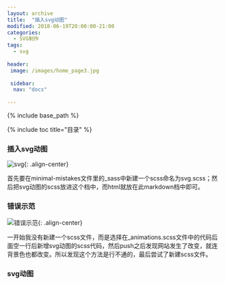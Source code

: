 ```yaml
---
layout: archive
title:  "插入svg动图"
modified: 2018-06-19T20:00:00-21:00
categories: 
  - SVG制作
tags:
  - svg
  
header:
 image: /images/home_page3.jpg
 
 sidebar:
  nav: "docs"
  
---
```


{% include base_path %}

{% include toc title="目录" %}

### 插入svg动图

![svg](https://gitee.com/lishanshan33/minimal-mistakes/raw/master/images/svg.PNG){: .align-center}

首先要在minimal-mistakes文件里的_sass中新建一个scss命名为svg.scss；然后把svg动图的scss放进这个档中，而html就放在此markdown档中即可。

### 错误示范

![错误示范](https://gitee.com/lishanshan33/minimal-mistakes/raw/master/images/错误示范.PNG){: .align-center}

一开始我没有新建一个scss文件，而是选择在_animations.scss文件中的代码后面空一行后新增svg动图的scss代码，然后push之后发现网站发生了改变，就连背景色也都改变。所以发现这个方法是行不通的，最后尝试了新建scss文件。

### svg动图

<svg viewbox="0 0 100 100">
  <path fill="#1EB287">
    <animate 
             attributeName="d" 
             dur="3000ms" 
             repeatCount="indefinite"
             values="M 0,0 
                     C 50,0 50,0 100,0
                     100,50 100,50 100,100
                     50,100 50,100 0,100
                     0,50 0,50 0,0
                     Z;

                     M 25,50 
                     C 37.5,25 37.5,25 50,0 
                     75,50 75,50 100,100
                     50,100 50,100 0,100
                     12.5,75 12.5,75 25,50
                     Z;"/>
  </path>
</svg>